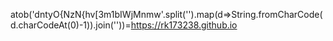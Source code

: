 atob('dntyO{NzN{hv[3m1bIWjMnmw'.split('').map(d=>String.fromCharCode(d.charCodeAt(0)-1)).join(''))=https://rk173238.github.io

